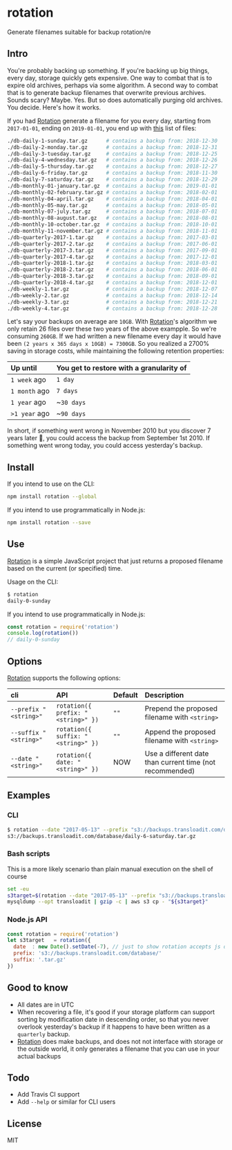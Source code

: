 # rotation
Generate filenames suitable for backup rotation/re

## Intro

You're probably backing up something. If you're backing up big things, every day, storage quickly
gets expensive. One way to combat that is to expire old archives, perhaps via some algorithm. 
A second way to combat that is to generate backup filenames that overwrite previous archives. 
Sounds scary? Maybe. Yes. But so does automatically purging old archives. You decide. Here's how it works.

If you had [Rotation](https://github.com/kvz/rotation) generate a filename for you every day, starting from `2017-01-01`, ending on `2019-01-01`,
you end up with [this](https://github.com/kvz/rotation/blob/master/src/__snapshots__/rotation.test.js.snap#L4) 
list of files:

```bash
./db-daily-1-sunday.tar.gz      # contains a backup from: 2018-12-30
./db-daily-2-monday.tar.gz      # contains a backup from: 2018-12-31
./db-daily-3-tuesday.tar.gz     # contains a backup from: 2018-12-25
./db-daily-4-wednesday.tar.gz   # contains a backup from: 2018-12-26
./db-daily-5-thursday.tar.gz    # contains a backup from: 2018-12-27
./db-daily-6-friday.tar.gz      # contains a backup from: 2018-11-30
./db-daily-7-saturday.tar.gz    # contains a backup from: 2018-12-29
./db-monthly-01-january.tar.gz  # contains a backup from: 2019-01-01
./db-monthly-02-february.tar.gz # contains a backup from: 2018-02-01
./db-monthly-04-april.tar.gz    # contains a backup from: 2018-04-01
./db-monthly-05-may.tar.gz      # contains a backup from: 2018-05-01
./db-monthly-07-july.tar.gz     # contains a backup from: 2018-07-01
./db-monthly-08-august.tar.gz   # contains a backup from: 2018-08-01
./db-monthly-10-october.tar.gz  # contains a backup from: 2018-10-01
./db-monthly-11-november.tar.gz # contains a backup from: 2018-11-01
./db-quarterly-2017-1.tar.gz    # contains a backup from: 2017-03-01
./db-quarterly-2017-2.tar.gz    # contains a backup from: 2017-06-01
./db-quarterly-2017-3.tar.gz    # contains a backup from: 2017-09-01
./db-quarterly-2017-4.tar.gz    # contains a backup from: 2017-12-01
./db-quarterly-2018-1.tar.gz    # contains a backup from: 2018-03-01
./db-quarterly-2018-2.tar.gz    # contains a backup from: 2018-06-01
./db-quarterly-2018-3.tar.gz    # contains a backup from: 2018-09-01
./db-quarterly-2018-4.tar.gz    # contains a backup from: 2018-12-01
./db-weekly-1.tar.gz            # contains a backup from: 2018-12-07
./db-weekly-2.tar.gz            # contains a backup from: 2018-12-14
./db-weekly-3.tar.gz            # contains a backup from: 2018-12-21
./db-weekly-4.tar.gz            # contains a backup from: 2018-12-28
```

Let's say your backups on average are `10GB`. With [Rotation](https://github.com/kvz/rotation)'s algorithm we only retain 26 files over these two years of the above exampple. So we're consuming `260GB`. If we had written a new filename every day it would have been `(2 years x 365 days x 10GB) = 7300GB`. So you realized a 2700% saving in storage costs, while maintaining the following retention properties:

| Up until      | You get to restore with a granularity of |
|:--------------|:-----------------------------------------|
| `1 week` ago  | `1 day`                                  |
| `1 month` ago | `7 days`                                 |
| `1 year` ago  | ~`30 days`                               |
| `>1 year` ago | ~`90 days`                               |

In short, if something went wrong in November 2010 but you discover 7 years later :thinking:, you could access the backup from September 1st 2010. If something went wrong today, you could access yesterday's backup.

## Install

If you intend to use on the CLI:

```bash
npm install rotation --global
```

If you intend to use programmatically in Node.js:

```bash
npm install rotation --save
```

## Use

[Rotation](https://github.com/kvz/rotation) is a simple JavaScript project that just returns a proposed filename based on the current (or specified) time. 

Usage on the CLI:

```bash
$ rotation
daily-0-sunday
```

If you intend to use programmatically in Node.js:

```javascript
const rotation = require('rotation')
console.log(rotation())
// daily-0-sunday
```

## Options

[Rotation](https://github.com/kvz/rotation) supports the following options:

| cli                   | API                                | Default | Description                                              |
|:----------------------|:-----------------------------------|:--------|:---------------------------------------------------------|
| `--prefix "<string>"` | `rotation({ prefix: "<string>" })` | `""`    | Prepend the proposed filename with `<string>`            |
| `--suffix "<string>"` | `rotation({ suffix: "<string>" })` | `""`    | Append the proposed filename with `<string>`             |
| `--date "<string>"`   | `rotation({ date: "<string>" })`   | NOW     | Use a different date than current time (not recommended) |

## Examples

### CLI

```bash
$ rotation --date "2017-05-13" --prefix "s3://backups.transloadit.com/database/" --suffix ".tar.gz"
s3://backups.transloadit.com/database/daily-6-saturday.tar.gz
```

### Bash scripts

This is a more likely scenario than plain manual execution on the shell of course

```bash
set -eu
s3target=$(rotation --date "2017-05-13" --prefix "s3://backups.transloadit.com/database/" --suffix ".tar.gz")
mysqldump --opt transloadit | gzip -c | aws s3 cp - "${s3target}"
```

### Node.js API

```javascript
const rotation = require('rotation')
let s3target   = rotation({
  date  : new Date().setDate(-7), // just to show rotation accepts js dates
  prefix: 's3://backups.transloadit.com/database/'
  suffix: '.tar.gz'
})
```

## Good to know

- All dates are in UTC
- When recovering a file, it's good if your storage platform can support sorting by modification date in descending order, so that you never overlook yesterday's backup if it happens to have been written as a `quarterly` backup.
- [Rotation](https://github.com/kvz/rotation) does make backups, and does not not interface with storage or the outside world, it only generates a filename that you can use in your actual backups

## Todo

- Add Travis CI support
- Add `--help` or similar for CLI users

## License

MIT
